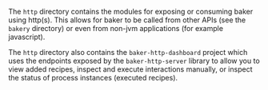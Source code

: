 The `http` directory contains the modules for exposing or consuming baker using http(s). This allows for baker to be called
from other APIs (see the `bakery` directory) or even from non-jvm applications (for example javascript).

The `http` directory also contains the `baker-http-dashboard` project which uses the endpoints exposed by the `baker-http-server` library to allow you
to view added recipes, inspect and execute interactions manually, or inspect the status of process instances (executed recipes).
